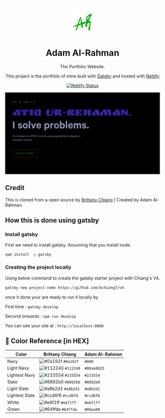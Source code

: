 <div align="center">
  <img alt="Logo" src="./src/images/logo.png" width="100" />
</div>
<h1 align="center">
  Adam Al-Rahman
</h1>
<p align="center">The Portfolio Website.</p>
<p align="center">
  This project is the portfolio of mine built with <a href="https://www.gatsbyjs.org/" target="_blank">Gatsby</a> and hosted with <a href="https://www.netlify.com/" target="_blank">Netlify</a>
</p>
<p align="center">
  <a href="https://app.netlify.com/sites/atiq-ur-rehaman/deploys" target="_blank">
    <img src="https://api.netlify.com/api/v1/badges/ba10f650-d9ae-4f9f-9b41-831896793157/deploy-status" alt="Netlify Status" />
  </a>
</p>

![demo](./src/images/demo.jpg)

## Credit

This is cloned from a open source by [Brittany Chiang](https://github.com/bchiang7/v4) | Created by Adam Al-Rahman.

## How this is done using gatsby

### Install gatsby

First we need to install gatsby. Assuming that you install node.

```sh
npm install -g gatsby
```

### Creating the project locally

Using below command to create the gatsby starter project with Chiang's V4.

```sh
gatsby new project-name https://github.com/bchiang7/v4
```

once it done your are ready to run it locally by

First time : `gatsby develop`

Second onwards : `npm run develop`

You can see your site at : `http://localhost:8000`

## 🎨 Color Reference [in HEX]

| Color          | Brittany Chiang                                                    | Adam Al-Rahman |
| -------------- | ------------------------------------------------------------------ | -------------- |
| Navy           | ![#0a192f](https://via.placeholder.com/10/0a192f?text=+) `#0a192f` | `#000`         |
| Light Navy     | ![#112240](https://via.placeholder.com/10/0a192f?text=+) `#112240` | `#00aa0025`    |
| Lightest Navy  | ![#233554](https://via.placeholder.com/10/303C55?text=+) `#233554` | `#233554`      |
| Slate          | ![#8892b0](https://via.placeholder.com/10/8892b0?text=+) `#8892b0` | `#8892b0`      |
| Light Slate    | ![#a8b2d1](https://via.placeholder.com/10/a8b2d1?text=+) `#a8b2d1` | `#a8b2d1`      |
| Lightest Slate | ![#ccd6f6](https://via.placeholder.com/10/ccd6f6?text=+) `#ccd6f6` | `#ccd6f6`      |
| White          | ![#e6f1ff](https://via.placeholder.com/10/e6f1ff?text=+) `#e6f1ff` | `#e6f1ff`      |
| Green          | ![#64ffda](https://via.placeholder.com/10/64ffda?text=+) `#64ffda` | `#00aa00`      |
